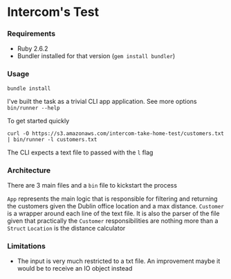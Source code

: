 # Intercom's Test

### Requirements
- Ruby 2.6.2
- Bundler installed for that version (`gem install bundler`)

### Usage
`bundle install`

I've built the task as a trivial CLI app application. See more options `bin/runner --help`

To get started quickly 

```
curl -O https://s3.amazonaws.com/intercom-take-home-test/customers.txt | bin/runner -l customers.txt
```

The CLI expects a text file to passed with the `l` flag

### Architecture
There are 3 main files and a `bin` file to kickstart the process

`App` represents the main logic that is responsible for filtering and returning the customers given the Dublin office location and a max distance.
`Customer` is a wrapper around each line of the text file. It is also the parser of the file given that practically the `Customer` responsibilities are nothing more than a `Struct`
`Location` is the distance calculator


### Limitations
- The input is very much restricted to a txt file. An improvement maybe it would be to receive an IO object instead
